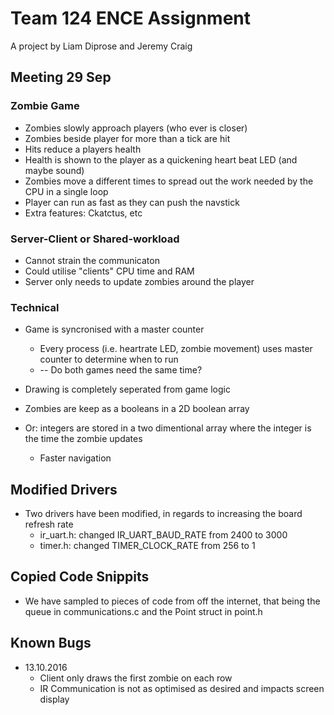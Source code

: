 # Team 124 ENCE Assignment

A project by Liam Diprose and Jeremy Craig
## Meeting 29 Sep

### Zombie Game
* Zombies slowly approach players (who ever is closer)
* Zombies beside player for more than a tick are hit
* Hits reduce a players health
* Health is shown to the player as a quickening heart beat LED (and maybe sound)
* Zombies move a different times to spread out the work needed by the CPU in a single loop
* Player can run as fast as they can push the navstick
* Extra features: Ckatctus, etc


### Server-Client or Shared-workload
* Cannot strain the communicaton 
* Could utilise "clients" CPU time and RAM
* Server only needs to update zombies around the player

### Technical
* Game is syncronised with a master counter
	* Every process (i.e. heartrate LED, zombie movement) uses master counter to determine when to run
	* -- Do both games need the same time?
	 
* Drawing is completely seperated from game logic
* Zombies are keep as a booleans in a 2D boolean array

* Or: integers are stored in a two dimentional array where the integer is the time the zombie updates
	* Faster navigation

## Modified Drivers
* Two drivers have been modified, in regards to increasing the board refresh rate
	* ir_uart.h:  changed IR_UART_BAUD_RATE from 2400 to 3000  
	* timer.h:    changed TIMER_CLOCK_RATE from 256 to 1

## Copied Code Snippits
* We have sampled to pieces of code from off the internet, that being the queue in communications.c and the Point struct in point.h

## Known Bugs
* 13.10.2016
	* Client only draws the first zombie on each row
	* IR Communication is not as optimised as desired and impacts screen display
